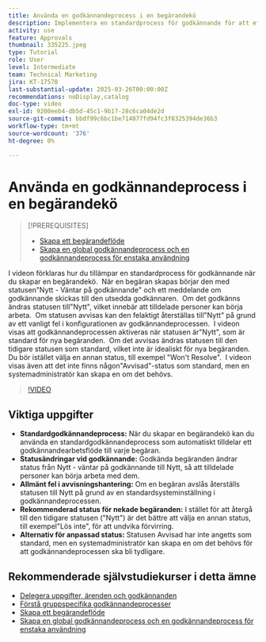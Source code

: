 ```yaml
---
title: Använda en godkännandeprocess i en begärandekö
description: Implementera en standardprocess för godkännande för att effektivisera arbetsflödena för begäran och säkerställa att godkända begäranden ändrar sin status till"Nytt". Åtgärda förvirring för avvisade begäranden genom att välja en statusändring till "Won't Resolve".
activity: use
feature: Approvals
thumbnail: 335225.jpeg
type: Tutorial
role: User
level: Intermediate
team: Technical Marketing
jira: KT-17578
last-substantial-update: 2025-03-26T00:00:00Z
recommendations: noDisplay,catalog
doc-type: video
exl-id: 9200eeb4-db5d-45c1-9b17-28c6ca04de2d
source-git-commit: bbdf99c6bc1be714077fd94fc3f8325394de36b3
workflow-type: tm+mt
source-wordcount: '376'
ht-degree: 0%

---
```


# Använda en godkännandeprocess i en begärandekö

>[!PREREQUISITES]
>
>* [Skapa ett begärandeflöde](https://experienceleague.adobe.com/sv/docs/workfront-learn/tutorials-workfront/manage-work/request-queues/create-a-request-flow)
>* [Skapa en global godkännandeprocess och en godkännandeprocess för enstaka användning](https://experienceleague.adobe.com/sv/docs/workfront-learn/tutorials-workfront/manage-work/approval-processes-and-milestone-paths/create-a-single-use-approval-process)


I videon förklaras hur du tillämpar en standardprocess för godkännande när du skapar en begärandekö. &#x200B; När en begäran skapas börjar den med statusen&quot;Nytt - Väntar på godkännande&quot; och ett meddelande om godkännande skickas till den utsedda godkännaren. &#x200B; Om det godkänns ändras statusen till&quot;Nytt&quot;, vilket innebär att tilldelade personer kan börja arbeta. &#x200B; Om statusen avvisas kan den felaktigt återställas till&quot;Nytt&quot; på grund av ett vanligt fel i konfigurationen av godkännandeprocessen. &#x200B;
I videon visas att godkännandeprocessen aktiveras när statusen är&quot;Nytt&quot;, som är standard för nya begäranden. &#x200B; Om det avvisas ändras statusen till den tidigare statusen som standard, vilket inte är idealiskt för nya begäranden. &#x200B; Du bör istället välja en annan status, till exempel &quot;Won&#39;t Resolve&quot;. &#x200B; I videon visas även att det inte finns någon&quot;Avvisad&quot;-status som standard, men en systemadministratör kan skapa en om det behövs. &#x200B;

>[!VIDEO](https://video.tv.adobe.com/v/3455028/?quality=12&learn=on&enablevpops=1&captions=swe)

## Viktiga uppgifter

* **Standardgodkännandeprocess:** När du skapar en begärandekö kan du använda en standardgodkännandeprocess som automatiskt tilldelar ett godkännandearbetsflöde till varje begäran.
* **Statusändringar vid godkännande:** Godkända begäranden ändrar status från Nytt - väntar på godkännande till Nytt, så att tilldelade personer kan börja arbeta med dem.
* **Allmänt fel i avvisningshantering:** Om en begäran avslås återställs statusen till Nytt på grund av en standardsysteminställning i godkännandeprocessen.
* **Rekommenderad status för nekade begäranden:** I stället för att återgå till den tidigare statusen (&quot;Nytt&quot;) är det bättre att välja en annan status, till exempel&quot;Lös inte&quot;, för att undvika förvirring.
* **Alternativ för anpassad status:** Statusen Avvisad har inte angetts som standard, men en systemadministratör kan skapa en om det behövs för att godkännandeprocessen ska bli tydligare.


## Rekommenderade självstudiekurser i detta ämne

* [Delegera uppgifter, ärenden och godkännanden](/help/manage-work/approval-processes-and-milestone-paths/delegate-approvals.md)
* [Förstå gruppspecifika godkännandeprocesser](/help/administration-and-setup/approval-processes-and-milestone-paths/group-specific-approval-processes.md)
* [Skapa ett begärandeflöde](/help/manage-work/request-queues/create-a-request-flow.md)
* [Skapa en global godkännandeprocess och en godkännandeprocess för enstaka användning](https://experienceleague.adobe.com/sv/docs/workfront-learn/tutorials-workfront/manage-work/approval-processes-and-milestone-paths/create-a-single-use-approval-process)
